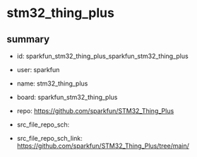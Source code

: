# stm32_thing_plus
 
## summary 
* id: sparkfun_stm32_thing_plus_sparkfun_stm32_thing_plus
* user: sparkfun
* name: stm32_thing_plus
* board: sparkfun_stm32_thing_plus
* repo: https://github.com/sparkfun/STM32_Thing_Plus



* src_file_repo_sch: 
* src_file_repo_sch_link: https://github.com/sparkfun/STM32_Thing_Plus/tree/main/






